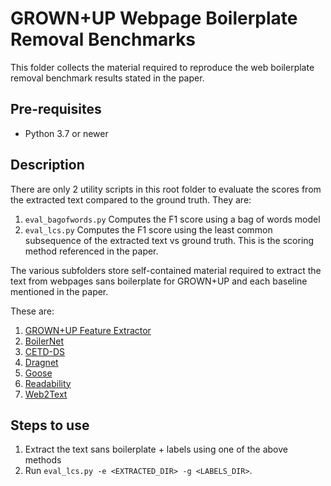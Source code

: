 # GROWN+UP Webpage Boilerplate Removal Benchmarks
This folder collects the material required to reproduce the web boilerplate removal benchmark results stated in the paper.

## Pre-requisites
* Python 3.7 or newer

## Description
There are only 2 utility scripts in this root folder to evaluate the scores from the extracted text compared to the ground truth. They are:

1. `eval_bagofwords.py` Computes the F1 score using a bag of words model
2. `eval_lcs.py` Computes the F1 score using the least common subsequence of the extracted text vs ground truth. This is the scoring method referenced in the paper.

The various subfolders store self-contained material required to extract the text from webpages sans boilerplate for GROWN+UP and each baseline mentioned in the paper.

These are:
1. [GROWN+UP Feature Extractor](grownup_fe)
2. [BoilerNet](boilernet)
3. [CETD-DS](cetd)
4. [Dragnet](dragnet)
5. [Goose](goose)
6. [Readability](readability)
7. [Web2Text](web2text)

## Steps to use

1. Extract the text sans boilerplate + labels using one of the above methods
2. Run `eval_lcs.py -e <EXTRACTED_DIR> -g <LABELS_DIR>`.

